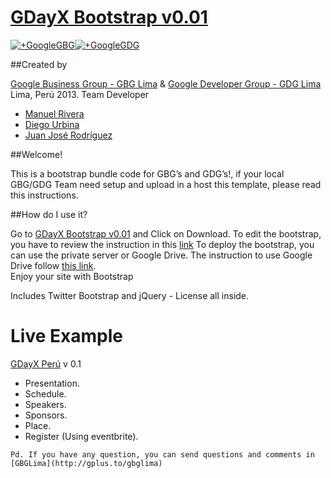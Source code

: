 
# [GDayX Bootstrap v0.01](http://github.com/GBGLima-pe/gbglima_gdayx) 
[![+GoogleGBG](https://lh6.googleusercontent.com/-0DhRkDheZdA/UWQ1IFbg5fI/AAAAAAAAABk/qwDqN-1TwCw/s250-no/GBG+Lima.png)](http://gplus.to/gbglima)[![+GoogleGDG](https://lh4.googleusercontent.com/-4mmpKxoPbkk/Ubo97EFuaxI/AAAAAAAAABo/opKVaHH3O3g/s250-no/gdglima.png)](http://gplus.to/gdglimape)

##Created by 

[Google Business Group - GBG Lima](http://gplus.to/gbglima) &
[Google Developer Group - GDG Lima](http://gplus.to/gdglimape)
Lima, Perú 2013.
Team Developer 

* [Manuel Rivera](http://gplus.to/manuelrc)	
* [Diego Urbina](http://gplus.to/alevandie)
* [Juan José Rodríguez](http://gplus.to/jrodriguezv10)

##Welcome!

This is a bootstrap bundle code for GBG’s and GDG’s!, if your local GBG/GDG  Team need setup and upload in a host this template, please read this instructions.

##How do I use it?

Go to [GDayX Bootstrap v0.01](https://github.com/GBGLima-pe/gbglima_gdayx) and Click on Download.
To edit the bootstrap, you have to review the instruction in this [link](http://twitter.github.io/bootstrap/)
To deploy the bootstrap, you can use the private server or Google Drive. The instruction to use Google Drive follow [this link](https://support.google.com/drive/answer/2881970?hl=en).  
Enjoy your site with Bootstrap

Includes Twitter Bootstrap and jQuery - License all inside.

**Live Example** 
================

[GDayX Perú](http://gbgperu.org/eventos/gday) v 0.1

* Presentation.
* Schedule.
* Speakers.
* Sponsors.
* Place.
* Register (Using eventbrite).

```
Pd. If you have any question, you can send questions and comments in [GBGLima](http://gplus.to/gbglima)
```


